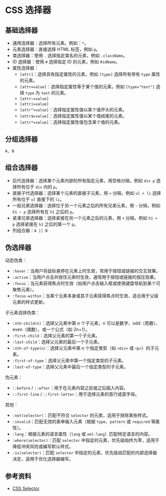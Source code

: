 # CSS 选择器

## 基础选择器

- 通用选择器：选择所有元素。例如：`*`。
- 元素选择器：直接选择 HTML 标签，例如 `p`。
- 类选择器：使用 `.` 选择指定类名的元素，例如 `.className`。
- ID 选择器：使用 `#` 选择指定 ID 的元素，例如 `#idName`。
- 属性选择器：
  - `[attr]`：选择具有指定属性的元素，例如 `[type]` 选择所有带有 `type` 属性的元素。
  - `[attr=value]`：选择指定属性等于某个值的元素，例如 `[type="text"]` 选择 `type` 为 `text` 的元素。
  - `[attr~=value]`
  - `[attr|=value]`
  - `[attr^=value]`：选择指定属性值以某个值开头的元素。
  - `[attr$=value]`：选择指定属性值以某个值结尾的元素。
  - `[attr*=value]`：选择指定属性值包含某个值的元素。

## 分组选择器

`A, B`

## 组合选择器

- 后代选择器：选择某个元素内部的所有指定元素，用空格分隔，例如 `div p` 选择所有位于 `div` 内的 `p`。
- 直接子代选择器：选择某个元素的直接子元素，用 `>` 分隔，例如 `ul > li` 选择所有位于 `ul` 直接下的 `li`。
- 一般兄弟选择器：选择位于另一个元素之后的所有兄弟元素，用 `~` 分隔，例如 `h1 ~ p` 选择所有在 `h1` 之后的 `p`。
- 紧凑兄弟选择器：选择紧接在另一个元素之后的元素，用 `+` 分隔，例如 `h1 + p` 选择紧接在 `h1` 之后的第一个 `p`。
- 列组合器：`A || B`

## 伪选择器

动态伪类：

- `:hover`：当用户将鼠标悬停在元素上时生效，常用于按钮或链接的交互效果。
- `:active`：当用户点击并按住元素时生效，通常用于按钮或链接的按压效果。
- `:focus`：当元素获得焦点时生效（如用户点击输入框或使用键盘导航到某个可聚焦元素）。
- `:focus-within`：当某个元素本身或其子元素获得焦点时生效，适合用于父级元素的样式更新。

子元素选择伪类：

- `:nth-child(n)`：选择父元素中第 n 个子元素，n 可以是数字、odd（奇数）、even（偶数），或一个公式（如 2n+1）。
- `:first-child`：选择父元素的第一个子元素。
- `:last-child`：选择父元素的最后一个子元素。
- `:nth-of-type(n)`：选择父元素中第 n 个指定类型（如 `<div>` 或 `<p>`）的子元素。
- `:first-of-type`：选择父元素中第一个指定类型的子元素。
- `:last-of-type`：选择父元素中最后一个指定类型的子元素。

伪元素：

- `::before` / `::after`：用于在元素内容之前或之后插入内容。
- `::first-line` / `::first-letter`：用于选择元素的首行或首字母。

其他：

- `:not(selector)`：匹配不符合 `selector` 的元素，适用于排除某些样式。  
- `:invalid`：匹配无效的表单输入元素（根据 `type`、`pattern` 或 `required` 等属性）。  
- `:lang`：根据元素的语言属性（`lang` 或 `xml:lang`）匹配特定语言的内容。  
- `:where(selector)`：匹配 `selector` 中指定的元素，优先级始终为零，适用于降低冲突风险或编写默认样式。  
- `:is(selector)`：匹配 `selector` 中指定的元素，优先级由匹配的内部选择器决定，适用于优化选择器编写。  

## 参考资料

- [CSS Selector](https://developer.mozilla.org/zh-CN/docs/Web/CSS/CSS_selectors)
